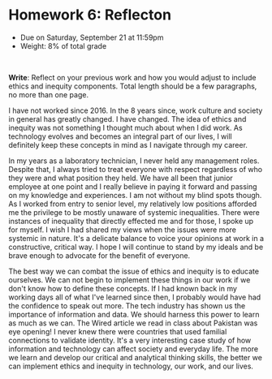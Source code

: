 # Homework 6: Reflecton

- Due on Saturday, September 21 at 11:59pm
- Weight: 8% of total grade

<br>

**Write**: Reflect on your previous work and how you would adjust to include ethics and inequity components. Total length should be a few paragraphs, no more than one page.


I have not worked since 2016. In the 8 years since, work culture and society in general has greatly changed. I have changed. The idea of ethics and inequity was not something I thought much about when I did work. As technology evolves and becomes an integral part of our lives, I will definitely keep these concepts in mind as I navigate through my career.

In my years as a laboratory technician, I never held any management roles. Despite that, I always tried to treat everyone with respect regardless of who they were and what position they held. We have all been that junior employee at one point and I really believe in paying it forward and passing on my knowledge and experiences. I am not without my blind spots though. As I worked from entry to senior level, my relatively low positions afforded me the privilege to be mostly unaware of systemic inequalities. There were instances of inequality that directly effected me and for those, I spoke up for myself. I wish I had shared my views when the issues were more systemic in nature. It's a delicate balance to voice your opinions at work in a constructive, critical way. I hope I will continue to stand by my ideals and be brave enough to advocate for the benefit of everyone.

The best way we can combat the issue of ethics and inequity is to educate ourselves. We can not begin to implement these things in our work if we don't know how to define these concepts. If I had known back in my working days all of what I've learned since then, I probably would have had the confidence to speak out more. The tech industry has shown us the importance of information and data. We should harness this power to learn as much as we can. The Wired article we read in class about Pakistan was eye opening! I never knew there were countries that used familial connections to validate identity. It's a very interesting case study of how information and technology can affect society and everyday life. The more we learn and develop our critical and analytical thinking skills, the better we can implement ethics and inequity in technology, our work, and our lives.